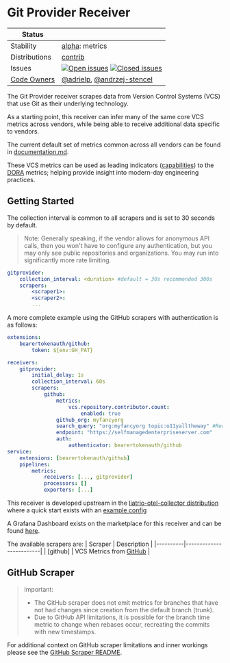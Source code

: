 # Git Provider Receiver

<!-- status autogenerated section -->
| Status        |           |
| ------------- |-----------|
| Stability     | [alpha]: metrics   |
| Distributions | [contrib] |
| Issues        | [![Open issues](https://img.shields.io/github/issues-search/open-telemetry/opentelemetry-collector-contrib?query=is%3Aissue%20is%3Aopen%20label%3Areceiver%2Fgitprovider%20&label=open&color=orange&logo=opentelemetry)](https://github.com/open-telemetry/opentelemetry-collector-contrib/issues?q=is%3Aopen+is%3Aissue+label%3Areceiver%2Fgitprovider) [![Closed issues](https://img.shields.io/github/issues-search/open-telemetry/opentelemetry-collector-contrib?query=is%3Aissue%20is%3Aclosed%20label%3Areceiver%2Fgitprovider%20&label=closed&color=blue&logo=opentelemetry)](https://github.com/open-telemetry/opentelemetry-collector-contrib/issues?q=is%3Aclosed+is%3Aissue+label%3Areceiver%2Fgitprovider) |
| [Code Owners](https://github.com/open-telemetry/opentelemetry-collector-contrib/blob/main/CONTRIBUTING.md#becoming-a-code-owner)    | [@adrielp](https://www.github.com/adrielp), [@andrzej-stencel](https://www.github.com/andrzej-stencel) |

[alpha]: https://github.com/open-telemetry/opentelemetry-collector#alpha
[contrib]: https://github.com/open-telemetry/opentelemetry-collector-releases/tree/main/distributions/otelcol-contrib
<!-- end autogenerated section -->

The Git Provider receiver scrapes data from Version Control Systems (VCS) that use Git as their underlying technology.

As a starting point, this receiver can infer many of the same core VCS metrics across vendors, while being able to receive additional data specific to vendors.

The current default set of metrics common across all vendors can be found in [documentation.md](./documentation.md).

These VCS metrics can be used as leading indicators ([capabilities][doracap])  to the [DORA][dorafour] metrics; helping provide insight into modern-day engineering practices.

[doracap]: https://dora.dev/capabilities/
[dorafour]: https://dora.dev/guides/dora-metrics-four-keys/

## Getting Started

The collection interval is common to all scrapers and is set to 30 seconds by default.

> Note: Generally speaking, if the vendor allows for anonymous API calls, then you
> won't have to configure any authentication, but you may only see public repositories
> and organizations. You may run into significantly more rate limiting.

```yaml
gitprovider:
    collection_interval: <duration> #default = 30s recommended 300s
    scrapers:
        <scraper1>:
        <scraper2>:
        ...
```

A more complete example using the GitHub scrapers with authentication is as follows:

```yaml
extensions:
    bearertokenauth/github:
        token: ${env:GH_PAT}

receivers:
    gitprovider:
        initial_delay: 1s
        collection_interval: 60s
        scrapers:
            github:
                metrics:
                    vcs.repository.contributor.count:
                        enabled: true
                github_org: myfancyorg
                search_query: "org:myfancyorg topic:o11yalltheway" #Recommended optional query override, defaults to "{org,user}:<github_org>"
                endpoint: "https://selfmanagedenterpriseserver.com"
                auth:
                    authenticator: bearertokenauth/github
service:
    extensions: [bearertokenauth/github]
    pipelines:
        metrics:
            receivers: [..., gitprovider]
            processors: []
            exporters: [...]
```

This receiver is developed upstream in the [liatrio-otel-collector distribution](https://github.com/liatrio/liatrio-otel-collector)
where a quick start exists with an [example config](https://github.com/liatrio/liatrio-otel-collector/blob/main/config/config.yaml)

A Grafana Dashboard exists on the marketplace for this receiver and can be
found [here](https://grafana.com/grafana/dashboards/20976-engineering-effectiveness-metrics/).

The available scrapers are:
| Scraper  | Description             |
|----------|-------------------------|
| [github] | VCS Metrics from [GitHub](https://github.com/) |

## GitHub Scraper

> Important:
> * The GitHub scraper does not emit metrics for branches that have not had
>   changes since creation from the default branch (trunk).
> * Due to GitHub API limitations, it is possible for the branch time metric to
>   change when rebases occur, recreating the commits with new timestamps.


For additional context on GitHub scraper limitations and inner workings please
see the [GitHub Scraper README][ghsread].

[ghsread]: https://github.com/open-telemetry/opentelemetry-collector-contrib/blob/main/receiver/gitproviderreceiver/internal/scraper/githubscraper/README.md#github-limitations

